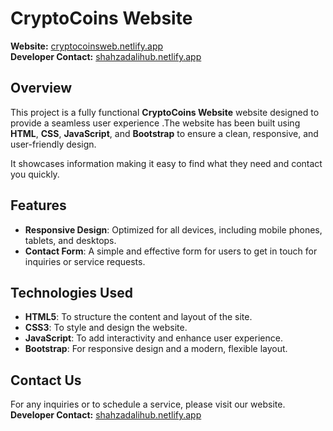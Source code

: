 # CryptoCoins Website

**Website:** [cryptocoinsweb.netlify.app](https://cryptocoinsweb.netlify.app)  
**Developer Contact:** [shahzadalihub.netlify.app](https://shahzadalihub.netlify.app)

## Overview

This project is a fully functional **CryptoCoins Website** website designed to provide a seamless user experience .The website has been built using **HTML**, **CSS**, **JavaScript**, and **Bootstrap** to ensure a clean, responsive, and user-friendly design.

It showcases information making it easy to find what they need and contact you quickly.

## Features

- **Responsive Design**: Optimized for all devices, including mobile phones, tablets, and desktops.
- **Contact Form**: A simple and effective form for users to get in touch for inquiries or service requests.

## Technologies Used

- **HTML5**: To structure the content and layout of the site.
- **CSS3**: To style and design the website.
- **JavaScript**: To add interactivity and enhance user experience.
- **Bootstrap**: For responsive design and a modern, flexible layout.

## Contact Us

For any inquiries or to schedule a service, please visit our website.  
**Developer Contact:** [shahzadalihub.netlify.app](https://shahzadalihub.netlify.app)
